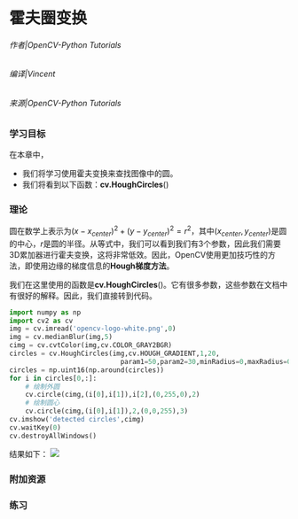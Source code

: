 # 霍夫圈变换

###### 作者|OpenCV-Python Tutorials
###### 编译|Vincent
###### 来源|OpenCV-Python Tutorials 

### 学习目标

在本章中，
- 我们将学习使用霍夫变换来查找图像中的圆。
- 我们将看到以下函数：**cv.HoughCircles**()

### 理论

圆在数学上表示为$(x-x_{center})^2+(y-y_{center})^2 = r^2$，其中$(x_{center},y_{center})$是圆的中心，$r$是圆的半径。从等式中，我们可以看到我们有3个参数，因此我们需要3D累加器进行霍夫变换，这将非常低效。因此，OpenCV使用更加技巧性的方法，即使用边缘的梯度信息的**Hough梯度方法**。

我们在这里使用的函数是**cv.HoughCircles**()。它有很多参数，这些参数在文档中有很好的解释。因此，我们直接转到代码。

```python
import numpy as np
import cv2 as cv
img = cv.imread('opencv-logo-white.png',0)
img = cv.medianBlur(img,5)
cimg = cv.cvtColor(img,cv.COLOR_GRAY2BGR)
circles = cv.HoughCircles(img,cv.HOUGH_GRADIENT,1,20,
                            param1=50,param2=30,minRadius=0,maxRadius=0)
circles = np.uint16(np.around(circles))
for i in circles[0,:]:
    # 绘制外圆
    cv.circle(cimg,(i[0],i[1]),i[2],(0,255,0),2)
    # 绘制圆心
    cv.circle(cimg,(i[0],i[1]),2,(0,0,255),3)
cv.imshow('detected circles',cimg)
cv.waitKey(0)
cv.destroyAllWindows()
```

结果如下：
![](http://qiniu.aihubs.net/houghcircles2.jpg)

### 附加资源

### 练习